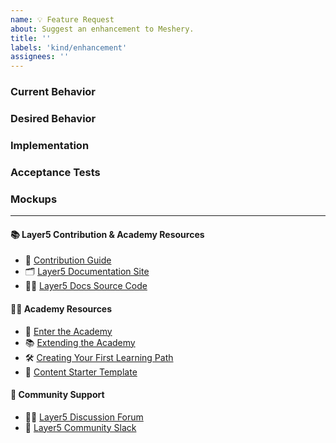 ```yaml
---
name: 💡 Feature Request
about: Suggest an enhancement to Meshery.
title: ''
labels: 'kind/enhancement'
assignees: ''
---
```

### Current Behavior
<!-- A brief description of what the problem is. (e.g. I need to be able to...) -->

### Desired Behavior
<!-- A brief description of the enhancement. -->

### Implementation
<!-- [Optional] Specifics on the approach to fulfilling the feature request. -->

### Acceptance Tests
<!-- [Optional] Stipulations of functional behavior or non-functional items that must be in-place in order for the issue to be closed. -->

### Mockups
<!-- [Optional] Any visual diagrams of the desired user interface. -->

---
#### 📚 Layer5 Contribution & Academy Resources
- 📖 [Contribution Guide](https://layer5.io/community/handbook/contribution)
- 🗂 [Layer5 Documentation Site](https://docs.layer5.io/)
- 🧑‍💻 [Layer5 Docs Source Code](https://github.com/layer5io/docs)

#### 🧑‍🎓 Academy Resources
- 🔗 [Enter the Academy](https://cloud.layer5.io/academy)
- 📚 [Extending the Academy](https://docs.layer5.io/cloud/academy/extending-the-academy/)
- 🛠 [Creating Your First Learning Path](https://docs.layer5.io/cloud/academy/creating-your-learning-path/)
- 🧪 [Content Starter Template](https://github.com/layer5io/layer5-academy)

#### 💬 Community Support
- 🙋🏾 [Layer5 Discussion Forum](https://discuss.layer5.io)
- 💬 [Layer5 Community Slack](http://slack.layer5.io)
